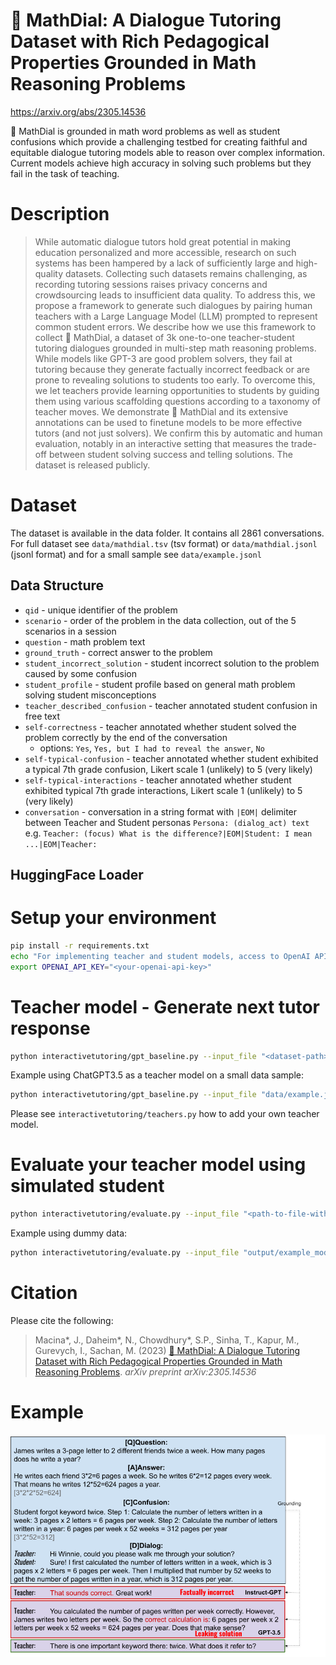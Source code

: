 # 🧮 MathDial: A Dialogue Tutoring Dataset with Rich Pedagogical Properties Grounded in Math Reasoning Problems
https://arxiv.org/abs/2305.14536

🧮 MathDial is grounded in math word problems as well as student confusions which provide a challenging testbed for creating faithful and equitable dialogue tutoring models able to reason over complex information. 
Current models achieve high accuracy in solving such problems but they fail in the task of teaching.

# Description
>While automatic dialogue tutors hold great potential in making education personalized and
more accessible, research on such systems has been hampered by a lack of sufficiently
large and high-quality datasets. Collecting such datasets remains challenging, as recording
tutoring sessions raises privacy concerns and crowdsourcing leads to insufficient data quality. 
To address this, we propose a framework to generate such dialogues by pairing human teachers 
with a Large Language Model (LLM) prompted to represent common student errors. 
We describe how we use this framework to collect 🧮 MathDial, a dataset of 3k one-to-one
teacher-student tutoring dialogues grounded in multi-step math reasoning problems. While
models like GPT-3 are good problem solvers, they fail at tutoring because they generate factually incorrect feedback or are prone to revealing solutions to students too early. To overcome
this, we let teachers provide learning opportunities to students by guiding them using various
scaffolding questions according to a taxonomy of teacher moves. We demonstrate 🧮 MathDial and its extensive annotations can be used to finetune models to be more effective tutors
(and not just solvers). We confirm this by automatic and human evaluation, notably in an
interactive setting that measures the trade-off between student solving success and telling solutions. 
The dataset is released publicly.


# Dataset
The dataset is available in the data folder. It contains all 2861 conversations. 
For full dataset see `data/mathdial.tsv` (tsv format) or `data/mathdial.jsonl` (jsonl format) and for a small sample see `data/example.jsonl`

## Data Structure
- `qid` - unique identifier of the problem
- `scenario` - order of the problem in the data collection, out of the 5 scenarios in a session
- `question` - math problem text
- `ground_truth` - correct answer to the problem
- `student_incorrect_solution` - student incorrect solution to the problem caused by some confusion
- `student_profile` - student profile based on general math problem solving student misconceptions
- `teacher_described_confusion` - teacher annotated student confusion in free text
- `self-correctness` - teacher annotated whether student solved the problem correctly by the end of the conversation
    - options: `Yes`, `Yes, but I had to reveal the answer`, `No`
- `self-typical-confusion` - teacher annotated whether student exhibited a typical 7th grade confusion, Likert scale 1 (unlikely) to 5 (very likely)
- `self-typical-interactions` - teacher annotated whether student exhibited typical 7th grade interactions, Likert scale 1 (unlikely) to 5 (very likely)
- `conversation` - conversation in a string format with `|EOM|` delimiter between Teacher and Student personas  `Persona: (dialog_act) text` e.g. `Teacher: (focus) What is the difference?|EOM|Student: I mean ...|EOM|Teacher:`


## HuggingFace Loader

# Setup your environment
```bash 
pip install -r requirements.txt
echo "For implementing teacher and student models, access to OpenAI API is needed." 
export OPENAI_API_KEY="<your-openai-api-key>" 
```

# Teacher model - Generate next tutor response
```bash
python interactivetutoring/gpt_baseline.py --input_file "<dataset-path>" --model_name "<name-of-your-model>" --max_utterances "<stopping-point>" --export_file "<export-file-with-conversations>"
```
Example using ChatGPT3.5 as a teacher model on a small data sample:
```bash
python interactivetutoring/gpt_baseline.py --input_file "data/example.jsonl" --model_name "chatgpt_baseline" --max_utterances 5 --export_file "output/chatgpt_baseline.jsonl"
```
Please see `interactivetutoring/teachers.py` how to add your own teacher model.

# Evaluate your teacher model using simulated student
```bash
python interactivetutoring/evaluate.py --input_file "<path-to-file-with-generations>" --model_name "<model-name>"  
```
Example using dummy data:
```bash
python interactivetutoring/evaluate.py --input_file "output/example_model_output.jsonl" --model_name "chatgpt_baseline"  
```


# Citation
Please cite the following:
> Macina*, J., Daheim*, N., Chowdhury*, S.P., Sinha, T., Kapur, M., Gurevych, I., Sachan, M. (2023) [🧮 MathDial: A Dialogue Tutoring Dataset with Rich Pedagogical Properties Grounded in Math Reasoning Problems](https://arxiv.org/abs/2305.14536). _arXiv preprint arXiv:2305.14536_

# Example
![overview](images/generations.png)
